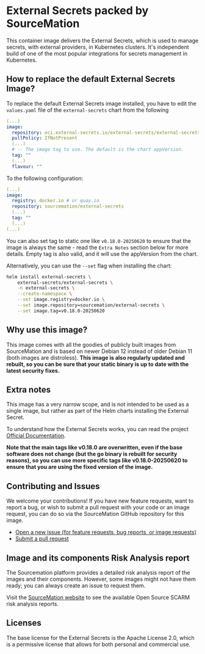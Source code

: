 # External Secrets packed by SourceMation

This container image delivers the External Secrets, which is used to manage
secrets, with external providers, in Kubernetes clusters. It's independent
build of one of the most popular integrations for secrets management in
Kubernetes.

## How to replace the default External Secrets Image?

To replace the default External Secrets image installed, you have to edit the
`values.yaml` file of the `external-secrets` chart from the following

```yaml
(...)
image:
  repository: oci.external-secrets.io/external-secrets/external-secrets
  pullPolicy: IfNotPresent
  (...)
  # -- The image tag to use. The default is the chart appVersion.
  tag: ""
  (...)
  flavour: ""
```

To the following configuration:

```yaml
(...)
image:
  registry: docker.io # or quay.io
  repository: sourcemation/external-secrets
  (...)
  tag: ""
  (...)
(...)
```

You can also set tag to static one like `v0.18.0-20250620` to ensure that the image
is always the same - read the `Extra Notes` section below for more details. Empty tag
is also valid, and it will use the appVersion from the chart.


Alternatively, you can use the `--set` flag when installing the chart:

```bash
helm install external-secrets \
    external-secrets/external-secrets \
    -n external-secrets \
    --create-namespace \
    --set image.registry=docker.io \
    --set image.repository=sourcemation/external-secrets \
    --set image.tag=v0.18.0-20250620
```


## Why use this image?

This image comes with all the goodies of publicly built images from
SourceMation and is based on newer Debian 12 instead of older Debian 11 (both
images are distroless). **This image is also regularly updated and rebuilt, so
you can be sure that your static binary is up to date with the latest security
fixes.**

## Extra notes

This image has a very narrow scope, and is not intended to be used as a single
image, but rather as part of the Helm charts installing the External Secret.

To understand how the External Secrets works, you can read the project
[Official Documentation](https://external-secrets.io/latest/).


**Note that the main tags like v0.18.0 are overwritten, even if the base
software does not change (but the go binary is rebuilt for security reasons),
so you can use more specific tags like v0.18.0-20250620 to ensure that you are
using the fixed version of the image.**

## Contributing and Issues

We welcome your contributions! If you have new feature requests, want to report
a bug, or wish to submit a pull request with your code or an image request, you
can do so via the SourceMation GitHub repository for this image.

- [Open a new issue (for feature requests, bug reports, or image requests)](https://github.com/SourceMation/images/issues/new/choose)
- [Submit a pull request](https://github.com/SourceMation/images/compare)

## Image and its components Risk Analysis report

The Sourcemation platform provides a detailed risk analysis report of the
images and their components. However, some images might not have them ready;
you can always create an issue to request them.

Visit the [SourceMation website](https://sourcemation.com) to see the available
Open Source SCARM risk analysis reports.

## Licenses

The base license for the External Secrets is the Apache License 2.0, which is a
permissive license that allows for both personal and commercial use.
